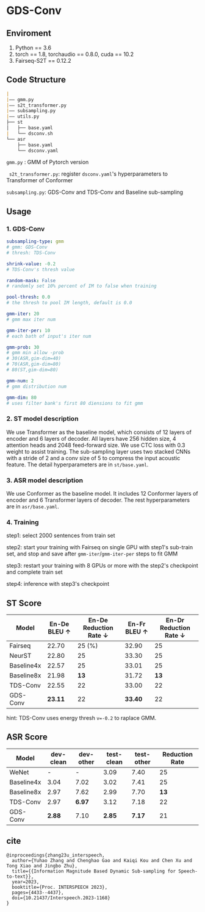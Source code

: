 # GDS-Conv

## Enviroment

1. Python == 3.6
2. torch == 1.8, torchaudio == 0.8.0, cuda == 10.2
3. Fairseq-S2T == 0.12.2

## Code Structure

```markdown
|
|—— gmm.py 
|—— s2t_transformer.py
|—— subsampling.py
|—— utils.py
├── st
│   ├── base.yaml
|   └── dsconv.sh
└── asr
    ├── base.yaml
    └── dsconv.yaml
```

`gmm.py` : GMM of Pytorch version

` s2t_transformer.py`: register `dsconv.yaml`'s hyperparameters to Transformer of Conformer

`subsampling.py`: GDS-Conv and TDS-Conv and Baseline sub-sampling

## Usage

### 1. GDS-Conv

```yaml
subsampling-type: gmm
# gmm: GDS-Conv
# thresh: TDS-Conv

shrink-value: -0.2
# TDS-Conv's thresh value

random-mask: False
# randomly set 10% percent of IM to false when training

pool-thresh: 0.0
# the thresh to pool IM length, default is 0.0

gmm-iter: 20
# gmm max iter num

gmm-iter-per: 10
# each bath of input's iter num

gmm-prob: 30
# gmm min allow -prob
# 30(ASR,gim-dim=40)
# 70(ASR,gim-dim=80)
# 80(ST,gim-dim=80)

gmm-num: 2
# gmm distribution num

gmm-dim: 80
# uses filter bank's first 80 diensions to fit gmm

```



### 2. ST model description

We use Transformer as the baseline model,  which consists of 12 layers of encoder and 6 layers of decoder. All layers have 256 hidden size, 4 attention heads and 2048 feed-forward size. We use CTC loss with 0.3 weight to assist training. The sub-sampling layer uses two stacked CNNs with a stride of 2 and a conv size of 5 to compress the input acoustic feature. The detail hyperparameters are in `st/base.yaml`.

### 3. ASR model description

We use Conformer as the baseline model. It includes 12 Conformer layers of encoder and 6 Transformer layers of decoder.  The rest hyperparameters are in `asr/base.yaml`.

### 4. Training

step1: select 2000 sentences from train set

step2: start your training with Fairseq on single GPU with step1's sub-train set, and stop and save after `gmm-iter`/`gmm-iter-per` steps to fit GMM

step3: restart your training with 8 GPUs or more with the step2's checkpoint and complete train set

step4: inference with step3's checkpoint



## ST Score

| Model      | En-De BLEU  ↑ | En-De Reduction Rate ↓ | En-Fr BLEU ↑ | En-Dr Reduction Rate ↓ |
| ---------- | ------------- | ---------------------- | ------------ | ---------------------- |
| Fairseq    | 22.70         | 25 (%)                 | 32.90        | 25                     |
| NeurST     | 22.80         | 25                     | 33.30        | 25                     |
| Baseline4x | 22.57         | 25                     | 33.01        | 25                     |
| Baseline8x | 21.98         | **13**                 | 31.72        | **13**                 |
| TDS-Conv   | 22.55         | 22                     | 33.00        | 22                     |
| GDS-Conv   | **23.11**     | 22                     | **33.40**    | 22                     |

hint: TDS-Conv uses energy thresh `v=-0.2` to raplace GMM.

## ASR Score

| Model      | dev-clean | dev-other | test-clean | test-other | Reduction Rate |
| ---------- | --------- | --------- | ---------- | ---------- | -------------- |
| WeNet      | -         | -         | 3.09       | 7.40       | 25             |
| Baseline4x | 3.04      | 7.02      | 3.02       | 7.41       | 25             |
| Baseline8x | 2.97      | 7.62      | 2.99       | 7.70       | **13**         |
| TDS-Conv   | 2.97      | **6.97**  | 3.12       | 7.18       | 22             |
| GDS-Conv   | **2.88**  | 7.10      | **2.85**   | **7.17**   | 21             |

## cite
```
@inproceedings{zhang23u_interspeech,
  author={Yuhao Zhang and Chenghao Gao and Kaiqi Kou and Chen Xu and Tong Xiao and Jingbo Zhu},
  title={{Information Magnitude Based Dynamic Sub-sampling for Speech-to-text}},
  year=2023,
  booktitle={Proc. INTERSPEECH 2023},
  pages={4433--4437},
  doi={10.21437/Interspeech.2023-1168}
}
```

